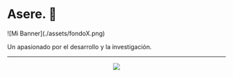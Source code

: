 <h1>Asere. 👋</h1>
![Mi Banner](./assets/fondoX.png)
<p>Un apasionado por el desarrollo y la investigación.</p>
<hr/>

<p align="center">
  <a href="https://github.com/DenverCoder1/readme-typing-svg">
    <img src="https://readme-typing-svg.herokuapp.com?font=Time+New+Roman&color=cyan&size=25&center=true&vCenter=true&width=600&height=100&lines=Desarrollador+Full+Stack,;Desarrollo+en+el+stack+MERN,;Estudiante+Autodidacta">
  </a>
</p>
